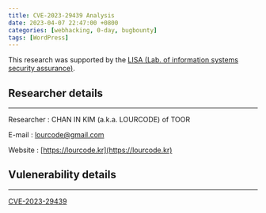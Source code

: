 ```yaml
---
title: CVE-2023-29439 Analysis
date: 2023-04-07 22:47:00 +0800
categories: [webhacking, 0-day, bugbounty]
tags: [WordPress]
---
```


This research was supported by the [LISA (Lab. of information systems
security assurance)](https://www.schlisa.com/).

## Researcher details
---

Researcher : CHAN IN KIM (a.k.a. LOURCODE) of TOOR

E-mail : lourcode@gmail.com

Website : [https://lourcode.kr](https://lourcode.kr)

## Vulenerability details
---

[CVE-2023-29439](https://cve.mitre.org/cgi-bin/cvename.cgi?name=CVE-2023-29439)